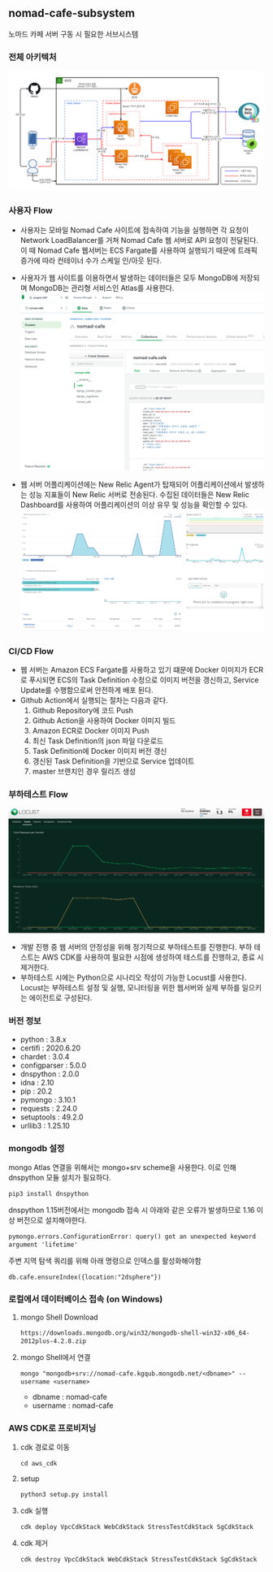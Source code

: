 ## nomad-cafe-subsystem
노마드 카페 서버 구동 시 필요한 서브시스템

### 전체 아키텍처

![Architecture](images/architecture_v2.png)

### 사용자 Flow

- 사용자는 모바일 Nomad Cafe 사이트에 접속하여 기능을 실행하면 각 요청이 Network LoadBalancer를 거쳐 Nomad Cafe 웹 서버로 API 요청이 전달된다. 이 때 Nomad Cafe 웹서버는 ECS Fargate를 사용하여 실행되기 때문에 트래픽 증가에 따라 컨테이너 수가 스케일 인/아웃 된다. 
- 사용자가 웹 사이트를 이용하면서 발생하는 데이터들은 모두 MongoDB에 저장되며 MongoDB는 관리형 서비스인 Atlas를 사용한다. 
  ![](images/mongo.png)

- 웹 서버 어플리케이션에는 New Relic Agent가 탑재되어 어플리케이션에서 발생하는 성능 지표들이 New Relic 서버로 전송된다. 수집된 데이터들은 New Relic Dashboard를 사용하여 어플리케이션의 이상 유무 및 성능을 확인할 수 있다.
  ![](images/newrelic.png)

### CI/CD Flow

- 웹 서버는 Amazon ECS Fargate를 사용하고 있기 떄문에 Docker 이미지가 ECR로 푸시되면 ECS의 Task Definition 수정으로 이미지 버전을 갱신하고, Service Update를 수행함으로써 안전하게 배포 된다.   
- Github Action에서 실행되는 절차는 다음과 같다.
    1. Github Repository에 코드 Push
    2. Github Action을 사용하여 Docker 이미지 빌드
    3. Amazon ECR로 Docker 이미지 Push
    4. 최신 Task Definition의 json 파일 다운로드
    5. Task Definition에 Docker 이미지 버전 갱신
    6. 갱신된 Task Definition을 기반으로 Service 업데이트
    7. master 브랜치인 경우 릴리즈 생성

### 부하테스트 Flow

![](images/stress_test.png)
- 개발 진행 중 웹 서버의 안정성을 위해 정기적으로 부하테스트를 진행한다. 부하 테스트는 AWS CDK를 사용하여 필요한 시점에 생성하여 테스트를 진행하고, 종료 시 제거한다.
- 부하테스트 시에는 Python으로 시나리오 작성이 가능한 Locust를 사용한다. Locust는 부하테스트 설정 및 실행, 모니터링을 위한 웹서버와 실제 부하를 일으키는 에이전트로 구성된다.


### 버전 정보

- python : 3.8.x
- certifi	: 2020.6.20
- chardet	: 3.0.4
- configparser : 	5.0.0
- dnspython	: 2.0.0
- idna	: 2.10
- pip	: 20.2
- pymongo	: 3.10.1
- requests : 2.24.0
- setuptools : 	49.2.0
- urllib3 : 1.25.10

### mongodb 설정
mongo Atlas 연결을 위해서는 mongo+srv scheme을 사용한다. 이로 인해 dnspython 모듈 설치가 필요하다.
```
pip3 install dnspython
```
dnspython 1.15버전에서는 mongodb 접속 시 아래와 같은 오류가 발생하므로 1.16 이상 버전으로 설치해야한다.
```
pymongo.errors.ConfigurationError: query() got an unexpected keyword argument 'lifetime'
```
주변 지역 탐색 쿼리를 위해 아래 명령으로 인덱스를 활성화해야함
```
db.cafe.ensureIndex({location:"2dsphere"})
```

### 로컬에서 데이터베이스 접속 (on Windows)
1. mongo Shell Download
    ```
    https://downloads.mongodb.org/win32/mongodb-shell-win32-x86_64-2012plus-4.2.8.zip
    ```
2. mongo Shell에서 연결
    ```
    mongo "mongodb+srv://nomad-cafe.kgqub.mongodb.net/<dbname>" --username <username>
    ```
    - dbname : nomad-cafe
    - username : nomad-cafe
    
### AWS CDK로 프로비저닝
1. cdk 경로로 이동
    ```buildoutcfg
    cd aws_cdk
    ```
2. setup
    ```buildoutcfg
    python3 setup.py install
    ```
3. cdk 실행
    ```buildoutcfg
    cdk deploy VpcCdkStack WebCdkStack StressTestCdkStack SgCdkStack
    ```
4. cdk 제거
    ```buildoutcfg
    cdk destroy VpcCdkStack WebCdkStack StressTestCdkStack SgCdkStack
    ```